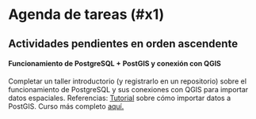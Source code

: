 # Agenda de tareas (#x1)
## Actividades pendientes en orden ascendente
#### Funcionamiento de PostgreSQL + PostGIS y conexión con QGIS
Completar un taller introductorio (y registrarlo en un repositorio) sobre el funcionamiento de PostgreSQL y sus conexiones con QGIS para importar datos espaciales.
Referencias: [Tutorial](https://johagis.com/importacion-masiva-postgis) sobre cómo importar datos a PostGIS. Curso más completo [aquí.](https://johagis.com/curso-postgresql-postgis-para-aplicaciones-gis)
